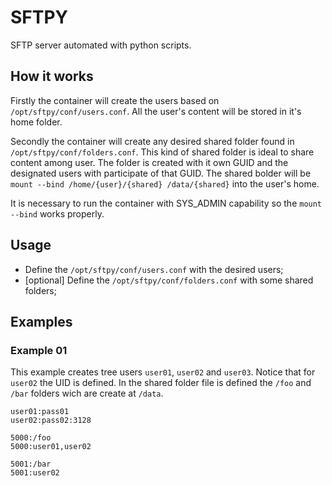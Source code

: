 # SFTPY

SFTP server automated with python scripts.

## How it works


Firstly the container will create the users based on `/opt/sftpy/conf/users.conf`. All the user's content will be 
stored in it's home folder.

Secondly the container will create any desired shared folder found in `/opt/sftpy/conf/folders.conf`.
This kind of shared folder is ideal to share content among user. The folder is created with it own GUID
and the designated users with participate of that GUID. The shared bolder will be 
`mount --bind /home/{user}/{shared} /data/{shared}` into the user's home.

It is necessary to run the container with SYS_ADMIN capability so the `mount --bind` works properly.

## Usage

+ Define the `/opt/sftpy/conf/users.conf` with the desired users;
+ [optional] Define the `/opt/sftpy/conf/folders.conf` with some shared folders;

## Examples

### Example 01

This example creates tree users `user01`, `user02` and `user03`. Notice that for `user02` the UID is defined. 
In the shared folder file is defined the `/foo` and `/bar` folders wich are create at `/data`.

```
user01:pass01
user02:pass02:3128
```

```
5000:/foo
5000:user01,user02

5001:/bar
5001:user02
```

